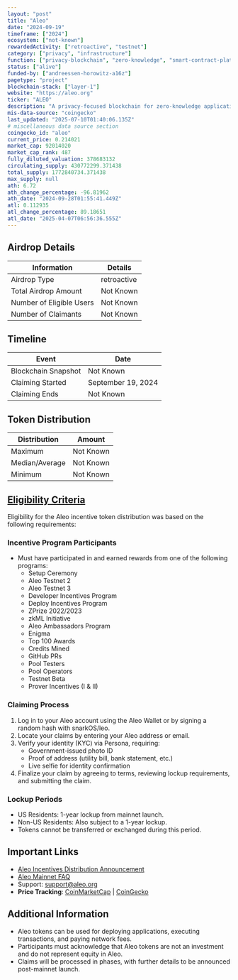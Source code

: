 ```yaml
---
layout: "post"
title: "Aleo"
date: "2024-09-19"
timeframe: ["2024"]
ecosystem: ["not-known"]
rewardedActivity: ["retroactive", "testnet"]
category: ["privacy", "infrastructure"]
function: ["privacy-blockchain", "zero-knowledge", "smart-contract-platform", "blockchain"]
status: ["alive"]
funded-by: ["andreessen-horowitz-a16z"]
pagetype: "project"
blockchain-stack: ["layer-1"]
website: "https://aleo.org"
ticker: "ALEO"
description: "A privacy-focused blockchain for zero-knowledge applications and decentralized computing."
mis-data-source: "coingecko"
last_updated: "2025-07-10T01:40:06.135Z"
# miscellaneous data source section
coingecko_id: "aleo"
current_price: 0.214021
market_cap: 92014020
market_cap_rank: 487
fully_diluted_valuation: 378683132
circulating_supply: 430772299.371438
total_supply: 1772840734.371438
max_supply: null
ath: 6.72
ath_change_percentage: -96.81962
ath_date: "2024-09-28T01:55:41.449Z"
atl: 0.112935
atl_change_percentage: 89.18651
atl_date: "2025-04-07T06:56:36.555Z"
---
```


## Airdrop Details

| Information              | Details     |
| ------------------------ | ----------- |
| Airdrop Type             | retroactive |
| Total Airdrop Amount     | Not Known   |
| Number of Eligible Users | Not Known   |
| Number of Claimants      | Not Known   |

## Timeline

| Event               | Date               |
| ------------------- | ------------------ |
| Blockchain Snapshot | Not Known          |
| Claiming Started    | September 19, 2024 |
| Claiming Ends       | Not Known          |

## Token Distribution

| Distribution   | Amount    |
| -------------- | --------- |
| Maximum        | Not Known |
| Median/Average | Not Known |
| Minimum        | Not Known |

## [Eligibility Criteria](https://aleo.org/post/incentives-program-distribution/)

Eligibility for the Aleo incentive token distribution was based on the following requirements:

### Incentive Program Participants
- Must have participated in and earned rewards from one of the following programs:
  - Setup Ceremony
  - Aleo Testnet 2
  - Aleo Testnet 3
  - Developer Incentives Program
  - Deploy Incentives Program
  - ZPrize 2022/2023
  - zkML Initiative
  - Aleo Ambassadors Program
  - Enigma
  - Top 100 Awards
  - Credits Mined
  - GitHub PRs
  - Pool Testers
  - Pool Operators
  - Testnet Beta
  - Prover Incentives (I & II)

### Claiming Process
1. Log in to your Aleo account using the Aleo Wallet or by signing a random hash with snarkOS/leo.
2. Locate your claims by entering your Aleo address or email.
3. Verify your identity (KYC) via Persona, requiring:
   - Government-issued photo ID
   - Proof of address (utility bill, bank statement, etc.)
   - Live selfie for identity confirmation
4. Finalize your claim by agreeing to terms, reviewing lockup requirements, and submitting the claim.

### Lockup Periods
- US Residents: 1-year lockup from mainnet launch.
- Non-US Residents: Also subject to a 1-year lockup.
- Tokens cannot be transferred or exchanged during this period.

## Important Links

- [Aleo Incentives Distribution Announcement](https://aleo.org/post/incentives-program-distribution/)
- [Aleo Mainnet FAQ](https://aleo.org/post/aleo-mainnet-faq/)
- Support: [support@aleo.org](mailto:support@aleo.org)
- **Price Tracking**: [CoinMarketCap](https://coinmarketcap.com/currencies/aleo) | [CoinGecko](https://www.coingecko.com/en/coins/aleo)

## Additional Information

- Aleo tokens can be used for deploying applications, executing transactions, and paying network fees.
- Participants must acknowledge that Aleo tokens are not an investment and do not represent equity in Aleo.
- Claims will be processed in phases, with further details to be announced post-mainnet launch.